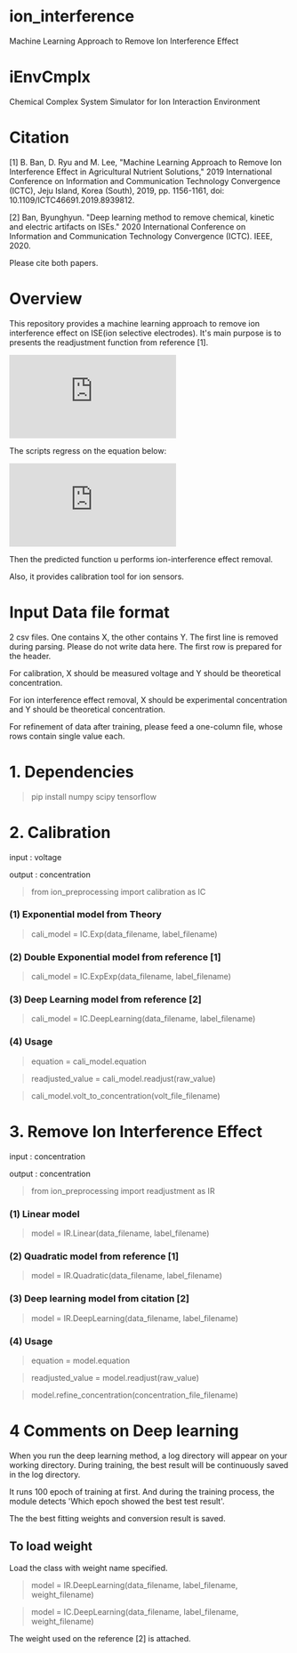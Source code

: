 # ion_interference
Machine Learning Approach to Remove Ion Interference Effect

# iEnvCmplx
Chemical Complex System Simulator for Ion Interaction Environment

# Citation
[1] B. Ban, D. Ryu and M. Lee, "Machine Learning Approach to Remove Ion Interference Effect in Agricultural Nutrient Solutions," 2019 International Conference on Information and Communication Technology Convergence (ICTC), Jeju Island, Korea (South), 2019, pp. 1156-1161, doi: 10.1109/ICTC46691.2019.8939812.

[2] Ban, Byunghyun. "Deep learning method to remove chemical, kinetic and electric artifacts on ISEs." 2020 International Conference on Information and Communication Technology Convergence (ICTC). IEEE, 2020.

Please cite both papers.

# Overview
This repository provides a machine learning approach to remove ion interference effect on ISE(ion selective electrodes).
It's main purpose is to presents the readjustment function from reference [1].

![equation](https://latex.codecogs.com/gif.latex?C_%7Br%7D%20%3D%20%5Cmu%20%28TDS%29%20%5Ctimes%20C_%7BISE%7D)

The scripts regress on the equation below:

![equation](https://latex.codecogs.com/gif.latex?%5Cmu%20%28TDS%29%20%5Capprox%20%5Cfrac%7BC_%7Br%7D%7D%7BC_%7BISE%7D%7D)

Then the predicted function u performs ion-interference effect removal.

Also, it provides calibration tool for ion sensors.

# Input Data file format
 2 csv files. One contains X, the other contains Y. The first line is removed during parsing. Please do not write data here. The first row is prepared for the header.
 
 For calibration, X should be measured voltage and Y should be theoretical concentration.
 
 For ion interference effect removal, X should be experimental concentration and Y should be theoretical concentration.
 
 For refinement of data after training, please feed a one-column file, whose rows contain single value each.
 

# 1. Dependencies
> pip install numpy scipy tensorflow

# 2. Calibration
input : voltage

output : concentration

>from ion_preprocessing import calibration as IC

### (1) Exponential model from Theory
> cali_model = IC.Exp(data_filename, label_filename)

### (2) Double Exponential model from reference [1]
> cali_model = IC.ExpExp(data_filename, label_filename)

### (3) Deep Learning model from reference [2]
> cali_model = IC.DeepLearning(data_filename, label_filename)

### (4) Usage

> equation = cali_model.equation

> readjusted_value = cali_model.readjust(raw_value)

> cali_model.volt_to_concentration(volt_file_filename)

# 3. Remove Ion Interference Effect
input : concentration

output : concentration


>from ion_preprocessing import readjustment as IR

### (1) Linear model
> model = IR.Linear(data_filename, label_filename)

### (2) Quadratic model from reference [1]
> model = IR.Quadratic(data_filename, label_filename)

### (3) Deep learning model from citation [2]
> model = IR.DeepLearning(data_filename, label_filename)

### (4) Usage

> equation = model.equation

> readjusted_value = model.readjust(raw_value)

> model.refine_concentration(concentration_file_filename)

# 4 Comments on Deep learning
When you run the deep learning method, a log directory will appear on your working directory.
During training, the best result will be continuously saved in the log directory.

It runs 100 epoch of training at first. And during the training process, the module detects 'Which epoch showed the best test result'.

The the best fitting weights and conversion result is saved.

## To load weight
Load the class with weight name specified.

> model = IR.DeepLearning(data_filename, label_filename, weight_filename)
  
> model = IC.DeepLearning(data_filename, label_filename, weight_filename)


The weight used on the reference [2] is attached.
